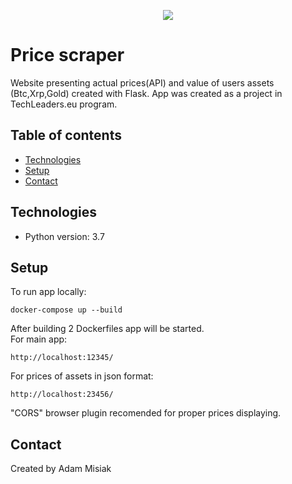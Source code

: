 
<p align="center">
<a href="https://codecov.io/gh/AdamMisiak/Price_scraper"><img src="https://codecov.io/gh/AdamMisiak/Price_scraper/branch/master/graph/badge.svg" /></a>
</p>


# Price scraper

Website presenting actual prices(API) and value of users assets (Btc,Xrp,Gold) created with Flask. App was created as a project in TechLeaders.eu program.


## Table of contents
* [Technologies](#technologies)
* [Setup](#setup)
* [Contact](#contact)

## Technologies
* Python version: 3.7

## Setup
To run app locally:
```
docker-compose up --build
```
After building 2 Dockerfiles app will be started.\
For main app:
```
http://localhost:12345/
```
For prices of assets in json format:
```
http://localhost:23456/
```
"CORS" browser plugin recomended for proper prices displaying.

## Contact
Created by Adam Misiak
